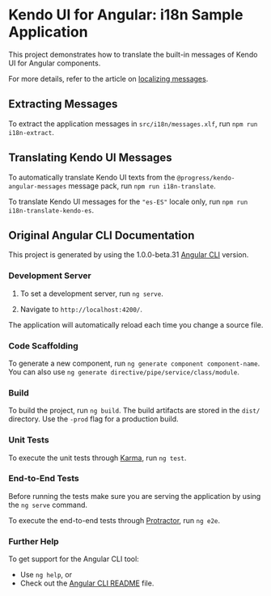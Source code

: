 # Kendo UI for Angular: i18n Sample Application

This project demonstrates how to translate the built-in messages of Kendo UI for Angular components.

For more details, refer to the article on [localizing messages](http://www.telerik.com/kendo-angular-ui/components/localization/).

## Extracting Messages

To extract the application messages in `src/i18n/messages.xlf`, run `npm run i18n-extract`.

## Translating Kendo UI Messages

To automatically translate Kendo UI texts from the `@progress/kendo-angular-messages` message pack, run `npm run i18n-translate`.

To translate Kendo UI messages for the `"es-ES"` locale only, run `npm run i18n-translate-kendo-es`.

## Original Angular CLI Documentation

This project is generated by using the 1.0.0-beta.31 [Angular CLI](https://github.com/angular/angular-cli) version.

### Development Server

1. To set a development server, run `ng serve`.

2. Navigate to `http://localhost:4200/`.

The application will automatically reload each time you change a source file.

### Code Scaffolding

To generate a new component, run `ng generate component component-name`. You can also use `ng generate directive/pipe/service/class/module`.

### Build

To build the project, run `ng build`. The build artifacts are stored in the `dist/` directory. Use the `-prod` flag for a production build.

### Unit Tests

To execute the unit tests through [Karma](https://karma-runner.github.io), run `ng test`.

### End-to-End Tests

Before running the tests make sure you are serving the application by using the `ng serve` command.

To execute the end-to-end tests through [Protractor](http://www.protractortest.org/), run `ng e2e`.

### Further Help

To get support for the Angular CLI tool:

* Use `ng help`, or
* Check out the [Angular CLI README](https://github.com/angular/angular-cli/blob/master/README.md) file.
